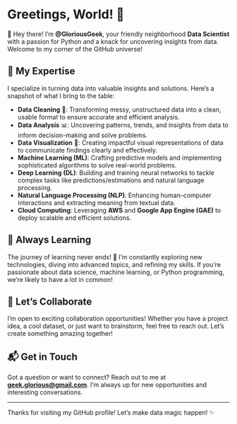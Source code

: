 # Greetings, World! 🌟

👋 Hey there! I’m **@GloriousGeek**, your friendly neighborhood **Data Scientist** with a passion for Python and a knack for uncovering insights from data. Welcome to my corner of the GitHub universe!

## 🚀 My Expertise

I specialize in turning data into valuable insights and solutions. Here’s a snapshot of what I bring to the table:

- **Data Cleaning** 🧹: Transforming messy, unstructured data into a clean, usable format to ensure accurate and efficient analysis.
- **Data Analysis** 📊: Uncovering patterns, trends, and insights from data to inform decision-making and solve problems.
- **Data Visualization** 🎨: Creating impactful visual representations of data to communicate findings clearly and effectively.
- **Machine Learning (ML)**: Crafting predictive models and implementing sophisticated algorithms to solve real-world problems.
- **Deep Learning (DL)**: Building and training neural networks to tackle complex tasks like predictions/estimations and natural language processing.
- **Natural Language Processing (NLP)**: Enhancing human-computer interactions and extracting meaning from textual data.
- **Cloud Computing**: Leveraging **AWS** and **Google App Engine (GAE)** to deploy scalable and efficient solutions.

## 🌱 Always Learning

The journey of learning never ends! 🌟 I’m constantly exploring new technologies, diving into advanced topics, and refining my skills. If you’re passionate about data science, machine learning, or Python programming, we’re likely to have a lot in common!

## 🤝 Let’s Collaborate

I’m open to exciting collaboration opportunities! Whether you have a project idea, a cool dataset, or just want to brainstorm, feel free to reach out. Let’s create something amazing together!

## 📬 Get in Touch

Got a question or want to connect? Reach out to me at **[geek.glorious@gmail.com](mailto:geek.glorious@gmail.com)**. I’m always up for new opportunities and interesting conversations.

---

Thanks for visiting my GitHub profile! Let’s make data magic happen! ✨
